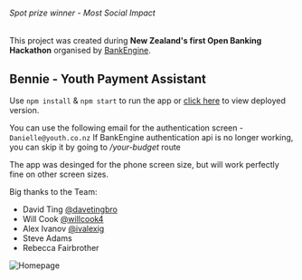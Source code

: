 ###### Spot prize winner - Most Social Impact

This project was created during **New Zealand's first Open Banking Hackathon** organised by [BankEngine](https://bankengine.nz/).

## Bennie - Youth Payment Assistant

Use `npm install` & `npm start` to run the app or [click here](https://inspiring-beaver-ae1b7d.netlify.com/) to view deployed version.

You can use the following email for the authentication screen - `Danielle@youth.co.nz`
If BankEngine authentication api is no longer working, you can skip it by going to _/your-budget_ route

The app was desinged for the phone screen size, but will work perfectly fine on other screen sizes.

Big thanks to the Team:

- David Ting [@davetingbro](https://github.com/davetingbro)
- Will Cook [@willcook4](https://github.com/willcook4)
- Alex Ivanov [@ivalexig](https://github.com/ivalexig)
- Steve Adams
- Rebecca Fairbrother

![Homepage](https://i.ibb.co/FDBzzJv/screenshot.png)

